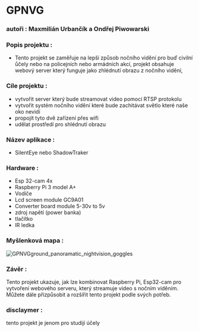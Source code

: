 # GPNVG
### autoři : Maxmilián Urbančík a Ondřej Piwowarski

### Popis projektu :
- Tento projekt se zaměřuje na lepší způsob nočního vidění pro buď civilní ůčely nebo na policejních nebo armádních akcí, projekt obsahuje webový server který funguje jako zhlédnutí obrazu z nočního vidění,


### Cíle projektu :

- vytvořit server který bude streamovat video pomocí RTSP protokolu 
- vytvořit systém nočního vidění které bude zachitávat světlo které naše oko nevidí
- propojit tyto dvě zařízení přes wifi
- udělat prostředí pro shlédnutí obrazu


### Název aplikace : 

- SilentEye  nebo ShadowTraker

### Hardware :

- Esp 32-cam 4x
- Raspberry Pi 3 model A+
- Vodiče
- Lcd screen module GC9A01 
- Converter board module 5-30v to 5v
- zdroj napětí (power banka)
- tlačítko
- IR ledka


### Myšlenková mapa :


![GPNVGground_panoramatic_nightvision_goggles](https://github.com/ondrej-piwo/GPNVG/assets/172043393/4a76547b-e355-4e2d-a198-0a9d54b44d66)





### Závěr :

Tento projekt ukazuje, jak lze kombinovat Raspberry Pi, Esp32-cam pro vytvoření webového serveru, který streamuje video s nočním viděním. Můžete dále přizpůsobit a rozšířit tento projekt podle svých potřeb.




### disclaymer :
tento projekt je jenom pro studijí účely 
